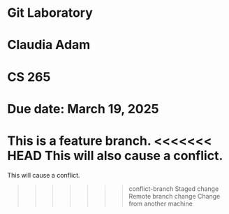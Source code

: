 # Git Laboratory
# Claudia Adam
# CS 265
# Due date: March 19, 2025
This is a feature branch.
<<<<<<< HEAD
This will also cause a conflict.
=======
This will cause a conflict.
>>>>>>> conflict-branch
Staged change
Remote branch change
Change from another machine
